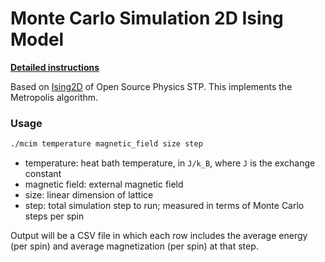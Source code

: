 # Monte Carlo Simulation 2D Ising Model

[**Detailed instructions**](https://github.com/Contextualist/mcim/wiki)

Based on [Ising2D](https://github.com/OpenSourcePhysics/STP/blob/master/src/org/opensourcephysics/stp/ising/ising2d/Ising2D.java) of Open Source Physics STP. This implements the Metropolis algorithm.

### Usage

```bash
./mcim temperature magnetic_field size step
```

* temperature: heat bath temperature, in `J/k_B`, where `J` is the exchange constant
* magnetic field: external magnetic field
* size: linear dimension of lattice
* step: total simulation step to run; measured in terms of Monte Carlo steps per spin

Output will be a CSV file in which each row includes the average energy (per spin) and average magnetization (per spin) at that step.
